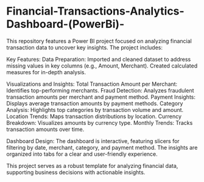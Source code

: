 # Financial-Transactions-Analytics-Dashboard-(PowerBi)-

This repository features a Power BI project focused on analyzing financial transaction data to uncover key insights. The project includes:

Key Features:
Data Preparation:
Imported and cleaned dataset to address missing values in key columns (e.g., Amount, Merchant).
Created calculated measures for in-depth analysis.


Visualizations and Insights:
Total Transaction Amount per Merchant: Identifies top-performing merchants.
Fraud Detection: Analyzes fraudulent transaction amounts per merchant and payment method.
Payment Insights: Displays average transaction amounts by payment methods.
Category Analysis: Highlights top categories by transaction volume and amount.
Location Trends: Maps transaction distributions by location.
Currency Breakdown: Visualizes amounts by currency type.
Monthly Trends: Tracks transaction amounts over time.


Dashboard Design:
The dashboard is interactive, featuring slicers for filtering by date, merchant, category, and payment method. The insights are organized into tabs for a clear and user-friendly experience.

This project serves as a robust template for analyzing financial data, supporting business decisions with actionable insights.

